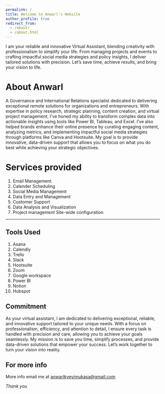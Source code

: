 ```yaml
---
permalink: /
title: Welcome to Anwarl's Website 
author_profile: true
redirect_from: 
  - /about/
  - /about.html
---
```


I am your reliable and innovative Virtual Assistant, blending creativity with professionalism to simplify your life. From managing projects and events to crafting impactful social media strategies and policy insights, I deliver tailored solutions with precision. Let’s save time, achieve results, and bring your vision to life.



About Anwarl 
======
A Governance and International Relations specialist dedicated to delivering exceptional remote solutions for organizations and entrepreneurs. With expertise in policy research, strategic planning, content creation, and virtual project management, I've honed my ability to transform complex data into actionable insights using tools like Power BI, Tableau, and Excel. I’ve also helped brands enhance their online presence by curating engaging content, analyzing metrics, and implementing impactful social media strategies through platforms like Canva and Hootsuite. My goal is to provide innovative, data-driven support that allows you to focus on what you do best while achieving your strategic objectives.

Services provided
======
1. Email Management 
1. Calender Scheduling 
1. Social Media Management 
1. Data Entry and Management 
1. Customer Support 
1. Data Analysis and Visualization
2. Project management 
Site-wide configuration
------
Tools Used 
------
1. Asana
2. Calendly
3. Trello
4. Slack
5. Hootsuite
6. Zoom
7. Google workspace
8. Power Bl
9. Notion
10. Hubspot 

Commitment 
------
As your virtual assistant, I am dedicated to delivering exceptional, reliable, and innovative support tailored to your unique needs. With a focus on professionalism, efficiency, and attention to detail, I ensure every task is handled with precision and care, allowing you to achieve your goals seamlessly. My mission is to save you time, simplify processes, and provide data-driven solutions that empower your success. Let’s work together to turn your vision into reality.


For more info
------
More info email me at anwarlkyeyimukasa@gmail.com 


*Thank you*
